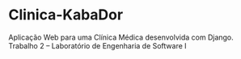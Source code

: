 # Clinica-KabaDor
Aplicação Web para uma Clínica Médica desenvolvida com Django. Trabalho 2 – Laboratório de Engenharia de Software I
